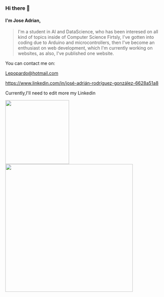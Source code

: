 ### Hi there 👋
#### I'm Jose Adrian,
>
<!--**JoseAdrianRodriguezGonzalez/JoseAdrianRodriguezGonzalez** is a ✨ _special_ ✨ repository because its `README.md` (this file) appears on your GitHub profile.
--> 
> I'm a student in AI and DataScience, who has been interesed on all kind of topics inside of Computer Science
> Firtsly, I've gotten into coding due to Arduino and microcontrollers, then I've become an enthusiast on web development, which I'm currently working on websites, as also, I've published one website.
<!--Here are some ideas to get you started:
 
- 🔭 I’m currently working on ...
- 🌱 I’m currently learning ...
- 👯 I’m looking to collaborate on ...
- 🤔 I’m looking for help with ...
- 💬 Ask me about ...
- 📫 How to reach me: ...
- 😄 Pronouns: ...
- ⚡ Fun fact: ...-->
You can contact me on:

Lepopardo@hotmail.com 

https://www.linkedin.com/in/josé-adrián-rodríguez-gonzález-6628a51a8

Currently,I'll need to edit more my Linkedin

<a href="https://github-readme-stats.vercel.app/api?username=JoseAdrianRodriguezGonzalez&show_icons=true&theme=radical&show=reviews,prs_merged,prs_merged_percentage&width=320">
  <img height=200 align="center" src="https://github-readme-stats.vercel.app/api?username=JoseAdrianRodriguezGonzalez&show_icons=true&theme=radical&show=reviews,prs_merged,prs_merged_percentage&width=220" />
 </a>
<a href="https://github-readme-stats.vercel.app/api/top-langs/?username=JoseAdrianRodriguezGonzalez&langs_count=17&layout=donut&width=320">
  <img height=400 align="center" src="https://github-readme-stats.vercel.app/api/top-langs/?username=JoseAdrianRodriguezGonzalez&langs_count=16&layout=donut&width=200" />
</a>
<!--
![Jose Adrian GitHub stats](https://github-readme-stats.vercel.app/api?username=JoseAdrianRodriguezGonzalez&show_icons=true&theme=radical&show=reviews,prs_merged,prs_merged_percentage)
<!--
![Top Langs](https://github-readme-stats.vercel.app/api/top-langs/?username=JoseAdrianRodriguezGonzalez&langs_count=16&layout=donut)
-->


